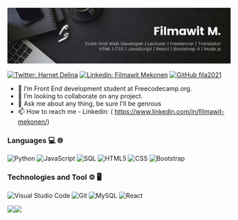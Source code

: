 <p align="center">
  <img src="https://github.com/fila2021/fila2021/blob/main/back.jpg" title="hover text">
</p>

[![Twitter: Harnet Delina](https://img.shields.io/twitter/follow/DelinaHarnet?style=social)](https://twitter.com/DelinaHarnet)
[![Linkedin: Filmawit Mekonen](https://img.shields.io/badge/-Filmawit-blue?style=flat-square&logo=Linkedin&logoColor=white&link=https://www.linkedin.com/in/filmawit-mekonen-90a078110/)](https://www.linkedin.com/in/filmawit-mekonen/)
[![GitHub fila2021](https://img.shields.io/github/followers/fila2021?label=follow&style=social)](https://github.com/fila2021)
- 🌱 I’m Front End development student at Freecodecamp.org.
- 👯 I’m looking to collaborate on any project.
- 💬 Ask me about any thing, be sure I'll be genrous
- 📫 How to reach me - Linkedin: ( https://www.linkedin.com/in/filmawit-mekonen/)

### Languages 💻 🌐
![Python](https://img.shields.io/badge/-Python-000?&logo=python)
![JavaScript](https://img.shields.io/badge/-JavaScript-000?&logo=JavaScrip)
![SQL](https://img.shields.io/badge/-SQL-000?&logo=MySQL&logoColor=4479A1)
![HTML5](https://img.shields.io/badge/-HTML5-333333?style=flat&logo=HTML5) 
![CSS](https://img.shields.io/badge/-CSS-333333?style=flat&logo=CSS3)
![Bootstrap](https://img.shields.io/badge/-Bootstrap-333333?style=flat&logo=bootstrap)
### Technologies and Tool ⚙️ 🖥
![Visual Studio Code](https://img.shields.io/badge/-Visual%20Studio%20Code-333333?style=flat&logo=visual-studio-code&logoColor=007ACC)
![Git](https://img.shields.io/badge/-Git-333333?style=flat&logo=git)
![MySQL](https://img.shields.io/badge/-MySQL-333333?style=flat&logo=mysql)
![React](https://img.shields.io/badge/-React-000?&logo=React)

<a href="https://github.com/fila2021"><img height="137px" src="https://github-readme-stats.vercel.app/api?username=fila2021&hide_title=true&hide_border=true&show_icons=true&include_all_commits=true&count_private=true&line_height=21&text_color=000&icon_color=000&bg_color=0,ea6161,ffc64d,fffc4d,52fa5a&theme=graywhite" /><!-- wi*quL3fcV --><img height="137px" src="https://github-readme-stats.vercel.app/api/top-langs/?username=fila2021&hide=html&hide_title=true&hide_border=true&layout=compact&langs_count=7&exclude_repo=comp426,Redventures-Movie-Quotes&text_color=000&icon_color=fff&bg_color=0,52fa5a,4dfcff,c64dff&theme=graywhite" /></a>
  
  
  
  
  
  
  
  
  <!---
fila2021/fila2021 is a ✨ special ✨ repository because its `README.md` (this file) appears on your GitHub profile.
You can click the Preview link to take a look at your changes.
--->
